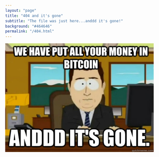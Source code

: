 ```yaml
---
layout: "page"
title: "404 and it's gone"
subtitle: "The file was just here...anddd it's gone!"
background: "#464646"
permalink: "/404.html"
---
```


![404-gone](/images/404-gone.jpg)
